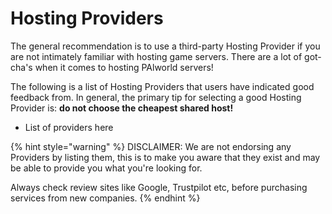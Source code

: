 # Hosting Providers

The general recommendation is to use a third-party Hosting Provider if you are not intimately familiar with hosting game servers. There are a lot of got-cha's when it comes to hosting PAlworld servers!

The following is a list of Hosting Providers that users have indicated good feedback from. In general, the primary tip for selecting a good Hosting Provider is: **do not choose the cheapest shared host!**

* List of providers here

{% hint style="warning" %}
DISCLAIMER: We are not endorsing any Providers by listing them, this is to make you aware that they exist and may be able to provide you what you're looking for.

Always check review sites like Google, Trustpilot etc, before purchasing services from new companies.
{% endhint %}
